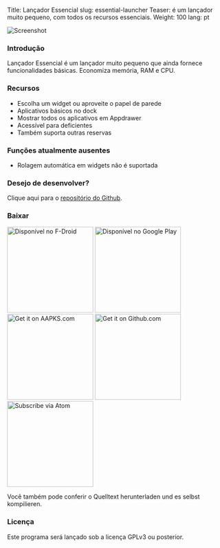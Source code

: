 Title: Lançador Essencial
slug: essential-launcher
Teaser: é um lançador muito pequeno, com todos os recursos essenciais.
Weight: 100
lang: pt

![Screenshot]({static}/images/essential-launcher/handset1.png)

### Introdução

Lançador Essencial é um lançador muito pequeno que ainda fornece funcionalidades básicas. Economiza memória, RAM e CPU.

### Recursos

- Escolha um widget ou aproveite o papel de parede
- Aplicativos básicos no dock
- Mostrar todos os aplicativos em Appdrawer
- Acessível para deficientes
- Também suporta outras reservas

### Funções atualmente ausentes

- Rolagem automática em widgets não é suportada

### Desejo de desenvolver?

Clique aqui para o [repositório do Github](https://github.com/clemensbartz/essential-launcher).

### Baixar

<a href="https://f-droid.org/app/de.clemensbartz.android.launcher"><img src="https://fdroid.gitlab.io/artwork/badge/get-it-on-pt.png" alt="Disponível no F-Droid" width="200em"></a>
<a href='https://play.google.com/store/apps/details?id=de.clemensbartz.android.launcher&pcampaignid=MKT-Other-global-all-co-prtnr-py-PartBadge-Mar2515-1'><img alt='Disponível no Google Play' width="200px" src='https://play.google.com/intl/en_us/badges/images/generic/pt_badge_web_generic.png'/></a>
<a href="https://aapks.com/apk/essential-launcher/"><img src="https://aapks.com/get.png" alt="Get it on AAPKS.com" width="200em"/></a>
<a href="https://github.com/clemensbartz/essential-launcher/releases/latest"><img src="https://raw.githubusercontent.com/clemensbartz/essential-launcher/release/v2.0/promo/graphics/en/get-github.png" alt="Get it on Github.com" width="200em"/></a>
<a href="https://github.com/clemensbartz/essential-launcher/releases.atom"><img src="https://raw.githubusercontent.com/clemensbartz/essential-launcher/release/v2.0/promo/graphics/en/subscribe-atom.png" alt="Subscribe via Atom" width="200em"/></a>

Você também pode conferir o Quelltext herunterladen und es selbst kompilieren.

### Licença

Este programa será lançado sob a licença GPLv3 ou posterior.
